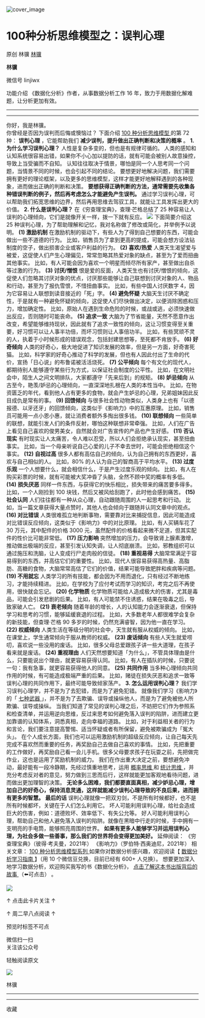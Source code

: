 ![cover_image](https://mmbiz.qpic.cn/mmbiz_jpg/giaycic3UNwo3tpzqEt4ianRAoeq0uBgqytAEsibVziaX729xSE7yAeVXRrn2xNqqrQ9BgbeK6BXeGpmUUUibmWwrvpQ/0?wx_fmt=jpeg)

#  100种分析思维模型之：误判心理

原创  林骥  [ 林骥 ](javascript:void\(0\);)

**林骥**

微信号  linjiwx

功能介绍  《数据化分析》作者，从事数据分析工作 16 年，致力于用数据化解难题，让分析更加有效。

__ __

__ _ _ _ _

你好，我是林骥。  
你曾经是否因为误判而后悔或懊恼过？  下面介绍  [ 100 种分析思维模型
](https://mp.weixin.qq.com/mp/appmsgalbum?__biz=MzA4ODE2OTIxMw==&action=getalbum&album_id=1701638273011351554#wechat_redirect)
的第 72 种： **误判心理** ，它能帮助我们 **减少误判，提升做出正确判断和决策的概率** 。  **1\. 为什么学习误判心理？**
人性是复杂多变的，但也是有规律可循的。  人类的感知和认知系统很容易出错，如果你不小心加以提防的话，就有可能会被别人故意操控，导致上当受骗而不自知。
认知往往取决于情景，哪怕是同一个人思考同一个问题，当情景不同的时候，也会引起不同的结论。
要想更好地解决问题，我们需要拥有更好的理论框架，以及更多的思维模型，这样才能更好地解释遇到的各种现象，进而做出正确的判断和决策。
**要想获得正确判断的方法，通常需要先收集各种错误判断的例子，然后再考虑怎么才能避免产生误判。**
通过学习误判心理，可以帮助我们拓宽思维的边界，然后再用思维去驾驭工具，就能让工具发挥出更大的价值。  **2\. 什么是误判心理？**
在《穷查理宝典》，查理·芒格总结了 25 种容易让人误判的心理倾向，它们是就像开关一样，拨一下就有反应。
![](https://mmbiz.qpic.cn/mmbiz_png/giaycic3UNwo3tpzqEt4ianRAoeq0uBgqytxcxlENru59VUH11eLnHZPOTDwkibavxj8HLPHzWnZSCTUX5HPTZ0UOA/640?wx_fmt=png)
下面简要介绍这 25 种误判心理，为了帮助理解和记忆，我对名称做了修改或简化，并举例予以说明。  **(1) 激励机制**
在激励机制的驱动下，有些人为了得到自己想要的东西，可能会做出一些不道德的行为。
比如，销售员为了拿到更高的提成，可能会想方设法钻制度的空子，做出损害企业或客户利益的行为。  **(2) 喜欢/热爱**
人类天生渴望爱与被爱，这促使人们产生心理偏见，常常忽略其热爱对象的缺点，甚至为了爱而扭曲其他事实。
比如，有人可能会因为喜欢一个明星而倾尽所有家产，甚至做出自杀等过激的行为。  **(3) 讨厌/憎恨**
恨是爱的反面，人类天生也有讨厌/憎恨的倾向，这促使人们忽略其讨厌对象的优点，讨厌那些能够让自己联想到讨厌对象的人、物品和行动，甚至为了报仇雪恨，不惜扭曲事实。
比如，有些中国人讨厌数字 4，因为它容易让人联想到读音接近的「死」字。  **(4) 避免怀疑**
大脑天生讨厌不确定性，于是就有一种避免怀疑的倾向，这促使人们尽快做出决定，以便消除困惑和压力，增加确定性。
比如，原始人在遇到生命危险的时候，或战或逃，必须快速做出反应，否则随时可能丧命。  **(5) 追求一致**
大脑为了节省能量，天然不愿意作出改变，希望能够维持现状，因此就有了追求一致性的倾向，这让习惯变得至关重要，好习惯可以让人事半功倍，而坏习惯则让人事倍功半。
比如，有些冥顽不灵的人，执着于小时候形成的错误观念，包括封建思想等，至死都不肯放手。  **(6) 好奇倾向**
人类的好奇心，极大地促进了知识发展的效率，但是另一方面，好奇害死猫。
比如，科学家的好奇心推动了科学的发展，但也有人因此付出了生命的代价，宣扬「日心说」的布鲁诺被活活烧死。  **(7) 公平倾向**
每个有文化的现代人，都期待别人能够遵守某些行为方式，以保证社会制度的公平性。  比如，在文明社会中，陌生人之间文明排队，大家都遵守「先来后到」的规矩。
**(8) 妒忌倾向** 从古至今，艳羡/妒忌的心理倾向，一直深深地扎根在人类的本性当中。
比如，在物资匮乏的年代，看到他人占有更多的食物，就会产生妒忌的心理，兄弟姐妹因此反目成仇是常有的事。  **(9) 回馈倾向**
与很多社会性动物类似，人类身上也有「以德报德、以牙还牙」的回馈倾向，这类似于《影响力》中的互惠原理。
比如，销售员可能用一点小恩小惠，就让消费者额外多掏出很多钱。  **(10) 联想倾向** 一些简单的联想，就能引发人们的条件反射，哪怕这种联想非常牵强。
比如，人们在广告上看见自己喜欢的俊男美女，自然就会对广告宣传的产品也产生好感。  **(11) 否认现实**
有时现实让人太痛苦，令人难以忍受，所以人们会拒绝承认现实，甚至扭曲事实。  比如，当一个母亲听说自己心爱的儿子不幸去世时，可能会拒绝相信这个事实。
**(12) 自视过高** 很多人都有高估自己的倾向，认为自己拥有的东西更好，喜欢与自己相似的人。  比如，80% 的人认为自己的智商高于平均水平。
**(13) 过度乐观** 一个人想要什么，就会相信什么，于是产生过度乐观的倾向。
比如，有人在购买彩票的时候，就有可能被大奖冲昏了头脑，全然不顾中奖的概率有多低。  **(14)** **损失厌恶**
同样一件东西，与获得它的快乐相比，损失带来的痛苦要多得多。  比如，一个人刚捡到 100 块钱，然后又被风给刮跑了，此时他会感到痛苦。  **(15)
社会认同** 人们往往都有一种从众心理，自动跟随周围的人一起思考和行动。  比如，当一篇文章获得大量点赞时，其他人也会倾向于跟随并认同文章中的观点。
**(16) 对比错误** 人类很难孤立地判断事物，需要靠对比来捕捉信息，因此可能造成对比错误反应倾向，这类似于《影响力》中的对比原理。
比如，有人买辆车花了 30 万元，其中配件的价格 3000 元，虽然配件的价格看起来微不足道，但其实配件的性价比可能非常低。  **(17) 压力影响**
突然增加的压力，会导致肾上腺素激增，推动做出极端的反应，甚至引发认知失调，让人彻底崩溃。  比如，邪教组织可以通过施压和洗脑，让人变成行尸走肉般的信徒。
**(18) 重视易得** 大脑常常满足于容易得到的东西，并高估它们的重要性。
比如，现代人很容易获得高热量、高脂肪、高糖的食物，大脑常常高估了它们的价值，结果可能导致肥胖和疾病等问题。  **(19) 不用就忘**
人类学习的所有技能，都会因为不用而退化，只有经过不断地练习，才能持续精进。  比如，在学校为了应付考试而学习的知识，考完之后不再使用，很快就会忘记。
**(20) 化学物质** 化学物质可能给人造成极大的伤害，尤其是毒品，可能会引发悲剧的后果。  比如，有人可能禁不住诱惑，结果在吸毒之后，导致家破人亡。
**(21) 衰老倾向** 随着年龄的增长，人的认知能力会逐渐衰退，但保持学习和思考的习惯，能够延缓衰退的过程。
比如，大多数老年人都很难学会复杂的新技能，但查理·芒格 90 多岁的时候，仍然充满睿智，因为他一直在学习。  **(22) 权威倾向**
人类生活在等级分明的社会中，天生就有服从权威的倾向。  比如，在课堂上，学生通常倾向于服从教师的权威。  **(23) 废话倾向**
有些人天生就爱唠叨，喜欢说一些没用的废话。  比如，很多父母总爱跟孩子讲一些大道理，在孩子看来就是废话。  **(24) 重视理由**
人们天然想要知道「为什么」，不管具体理由是什么，只要能说出个理由，就更容易获得认同。
比如，有人在插队的时候，只要说一句：我有急事，就更容易获得他人的同意。  **(25) 共同作用**
当多种心理倾向共同作用的时候，有可能造成极端严重的后果。  比如，赌徒在损失厌恶和追求一致等误判心理的共同作用下，最终可能导致倾家荡产。  **3\.
怎么运用误判心理？** 我们学习误判心理学，并不是为了去犯错，而是为了避免犯错。  就像我们学习《影响力》的「  [ 七种武器
](https://mp.weixin.qq.com/s?__biz=MzA4ODE2OTIxMw==&mid=2653474181&idx=1&sn=2cfed6d9b3d971a75a9c2a26665021a7&scene=21#wechat_redirect)
」，并不是为了去欺骗、误导或操纵他人，而是为了避免被他人所欺骗、误导或操纵。
当我们知道了常见的误判心理之后，不妨把它们作为参照系和检查清单，并运用逆向思维，反过来思考如何避免落入误判的陷阱，进而建立更加靠谱的认知体系，洞悉真相，走向幸福的道路。
比如，对于利益相关者的行为和言论，我们要注意提高警惕、适当怀疑或者有所保留，避免被欺骗成为「冤大头」。
在个人成长方面，我们也可以运用激励机制的超级反应倾向，让自己每天先完成不喜欢然而重要的任务，再奖励自己去做自己喜欢的事情。
比如，先把重要的工作做好，再奖励自己看一会儿手机。很多父母要求孩子在玩耍之前，先把做完作业，这也是运用了奖励机制的威力。
我们在作出重大决定之前，要想避免冲动，最好能有一段冷静期，先经过慎重地思考，运用  [ 概率思维
](https://mp.weixin.qq.com/s?__biz=MzA4ODE2OTIxMw==&mid=2653481757&idx=1&sn=7cb6463421d3dbfbffd54eeff6e7d3f0&scene=21#wechat_redirect)
和  [ 统计思维
](https://mp.weixin.qq.com/s?__biz=MzA4ODE2OTIxMw==&mid=2653482063&idx=1&sn=9551c83768d296d841640eebf652be45&scene=21#wechat_redirect)
，并充分考虑反对者的意见，努力做到三思而后行，这样就能更加客观地看待问题，进而做出更加理智的决策。
**无论多么困难，我们都要直面真相，减少妒忌心理，增加自己的好奇心，保持消息灵通，这样就能减少误判心理导致的不良后果，进而拥有更多的智慧。**
**最后的话** 误判心理就像一把双刃剑，不是所有时候都好，也不是所有时候都坏，关键在于人们怎么利用它。
坏人可能利用误判心理，给社会造成巨大的伤害，例如：道德败坏、效率低下、有失公允等。
好人可能利用误判心理，帮助自己和他人避免落入误判的陷阱。就像在黑暗中行走的时候，手中拥有一支明亮的手电筒，能够照亮周围的世界。
**如果有更多人能够学习并运用误判心理，为社会多做一些善事，那么我们的世界将会变得更加美好。** 延伸阅读：  《穷查理宝典》（彼得·考夫曼，2021年）
《影响力》（罗伯特·西奥迪尼，2021年）  相关文章：  [ 100 种分析思维模型系列
](https://mp.weixin.qq.com/mp/appmsgalbum?__biz=MzA4ODE2OTIxMw==&action=getalbum&album_id=1701638273011351554#wechat_redirect)
如果你对数据分析感兴趣，欢迎阅读【  [ 数据分析学习指南
](http://mp.weixin.qq.com/s?__biz=MzA4ODE2OTIxMw==&mid=2653480464&idx=1&sn=705acda96cbfe2e2b1be5972457ef251&chksm=8bf20982bc8580943fad25a83a462188c8d6e8258b544557b377d4d8ca4c7d78de4120e5c5a0&scene=21#wechat_redirect)
】（用 10 个微信豆兑换，目前已经有 600+ 人兑换）。  想要更加深入地学习数据分析，欢迎购买我写的书《数据化分析》，  [
点击了解这本书出版背后的故事
](http://mp.weixin.qq.com/s?__biz=MzA4ODE2OTIxMw==&mid=2653481526&idx=1&sn=ac2341c2770e87736b1a88d841b0c60a&chksm=8bf205a4bc858cb28cfb5daf788b60c573d20362290606876ab939e1fce8142c1d67c6f36816&scene=21#wechat_redirect)
（⬅️可点击）  。

[
](https://mp.weixin.qq.com/mp/appmsgalbum?__biz=MzA4ODE2OTIxMw==&action=getalbum&album_id=1701638273011351554#wechat_redirect)
[
](https://mp.weixin.qq.com/mp/appmsgalbum?__biz=MzA4ODE2OTIxMw==&action=getalbum&album_id=1701638273011351554#wechat_redirect)
![](https://mmbiz.qpic.cn/mmbiz_png/giaycic3UNwo2MvibglEmzqTiaH1ZTkbndxmXldia6aicaVElu3RjgZwUeReI0ROnZO611DNs0y5KoUib9zFqEh6xKWJg/640?wx_fmt=png)

↑ 点击此卡片关注 ↑

↑  周二早八点阅读  ↑

预览时标签不可点

微信扫一扫  
关注该公众号



轻触阅读原文

![](http://mmbiz.qpic.cn/mmbiz_png/giaycic3UNwo3rBmMJ1emiaHxRCj3Om1wuZZCsgHvFSR3sVQrPsicIlRiaGUicJD8KCZibrmu0FzGBc6aBzfBz3HLIeDA/0?wx_fmt=png)

林骥







****



****



  收藏

